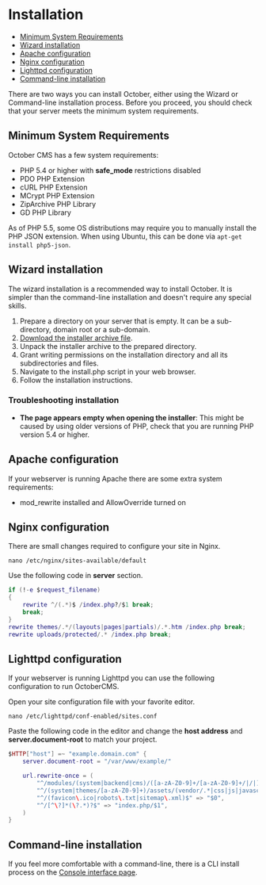 # Installation

- [Minimum System Requirements](#system-requirements)
- [Wizard installation](#wizard-installation)
- [Apache configuration](#apache-configuration)
- [Nginx configuration](#nginx-configuration)
- [Lighttpd configuration](#lighttd-configuration)
- [Command-line installation](#commaind-line-installation)

There are two ways you can install October, either using the Wizard or Command-line installation process.
Before you proceed, you should check that your server meets the minimum system requirements.

<a name="system-requirements" class="anchor" href="#system-requirements"></a>
## Minimum System Requirements

October CMS has a few system requirements:

* PHP 5.4 or higher with **safe_mode** restrictions disabled
* PDO PHP Extension
* cURL PHP Extension
* MCrypt PHP Extension
* ZipArchive PHP Library
* GD PHP Library

As of PHP 5.5, some OS distributions may require you to manually install the PHP JSON extension.
When using Ubuntu, this can be done via ``apt-get install php5-json``.

<a name="wizard-installation" class="anchor" href="#wizard-installation"></a>
## Wizard installation

The wizard installation is a recommended way to install October. It is simpler than the command-line installation and doesn't require any special skills.

1. Prepare a directory on your server that is empty. It can be a sub-directory, domain root or a sub-domain.
1. [Download the installer archive file](https://github.com/octobercms/install/archive/master.zip).
1. Unpack the installer archive to the prepared directory.
1. Grant writing permissions on the installation directory and all its subdirectories and files.
1. Navigate to the install.php script in your web browser.
1. Follow the installation instructions.

### Troubleshooting installation

* **The page appears empty when opening the installer**: This might be caused by using older versions of PHP, check that you are running PHP version 5.4 or higher.

<a name="apache-configuration" class="anchor" href="#apache-configuration"></a>
## Apache configuration

If your webserver is running Apache there are some extra system requirements:

* mod_rewrite installed and AllowOverride turned on

<a name="nginx-configuration" class="anchor" href="#nginx-configuration"></a>
## Nginx configuration

There are small changes required to configure your site in Nginx. 

``nano /etc/nginx/sites-available/default``

Use the following code in **server** section.

```lua
if (!-e $request_filename)
{
    rewrite ^/(.*)$ /index.php?/$1 break;
    break;
}
rewrite themes/.*/(layouts|pages|partials)/.*.htm /index.php break;
rewrite uploads/protected/.* /index.php break;
```

<a name="lighttd-configuration" class="anchor" href="#lighttd-configuration"></a>
## Lighttpd configuration

If your webserver is running Lighttpd you can use the following configuration to run OctoberCMS.

Open your site configuration file with your favorite editor.

``nano /etc/lighttpd/conf-enabled/sites.conf``

Paste the following code in the editor and change the **host address** and  **server.document-root** to match your project.

```lua
$HTTP["host"] =~ "example.domain.com" {
    server.document-root = "/var/www/example/"

    url.rewrite-once = (
        "^/modules/(system|backend|cms)/([a-zA-Z0-9]+/[a-zA-Z0-9]+/|/|)assets/(vendor/.*|css|js|javascript|less|images|font(s|)).*\.(jpg|jpeg|gif|png|svg|swf|avi|mpg|mpeg|mp3|flv|ico|css|js|woff.*|ttf)$" => "$0",
        "^/(system|themes/[a-zA-Z0-9]+)/assets/(vendor/.*|css|js|javascript|less|images|fonts).*\.(jpg|jpeg|gif|png|svg|swf|avi|mpg|mpeg|mp3|flv|ico|css|js|woff|ttf)$" => "$0",
        "^/(favicon\.ico|robots\.txt|sitemap\.xml)$" => "$0",
        "^/[^\?]*(\?.*)?$" => "index.php/$1",
    )
}
```

<a name="command-line-installation" class="anchor" href="#command-line-installation"></a>
## Command-line installation

If you feel more comfortable with a command-line, there is a CLI install process on the [Console interface page](console#console-install).
